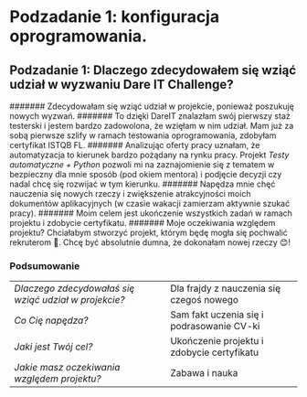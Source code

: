 # Podzadanie 1: konfiguracja oprogramowania.
## Podzadanie 1: Dlaczego zdecydowałem się wziąć udział w wyzwaniu Dare IT Challenge?
####### Zdecydowałam się wziąć udział w projekcie, ponieważ poszukuję nowych wyzwań. 
####### To dzięki DareIT znalazłam swój pierwszy staż testerski i jestem bardzo zadowolona, że wzięłam w nim udział. Mam już za sobą pierwsze szlify w ramach testowania oprogramowania, zdobyłam certyfikat ISTQB FL. 
####### Analizując oferty pracy uznałam, że automatyzacja to kierunek bardzo pożądany na rynku pracy. Projekt _Testy automatyczne + Python_ pozwoli mi na zaznajomienie się z tematem w bezpieczny dla mnie sposób (pod okiem mentora) i podjęcie decyzji czy nadal chcę się rozwijać w tym kierunku. 
####### Napędza mnie chęć nauczenia się nowych rzeczy i zwiększenie atrakcyjności moich dokumentów aplikacyjnych (w czasie wakacji zamierzam aktywnie szukać pracy). 
#######  Moim celem jest ukończenie wszystkich zadań w ramach projektu i zdobycie certyfikatu. 
####### Moje oczekiwania względem projektu? Chciałabym stworzyć projekt, którym będę mogła się pochwalić rekruterom 🤩. Chcę być absolutnie dumna, że dokonałam nowej rzeczy 😊!

### Podsumowanie
<TABLE>

<TR> <TD><i> Dlaczego zdecydowałaś się wziąć udział w projekcie? </i></TD><TD> Dla frajdy z nauczenia się czegoś nowego </TD></TR>

<TR> <TD><i> Co Cię napędza? </i></TD><TD> Sam fakt uczenia się i podrasowanie CV-ki </TD></TR>

<TR> <TD><i> Jaki jest Twój cel? </i></TD><TD> Ukończenie projektu i zdobycie certyfikatu </TD></TR>

<TR> <TD><i> Jakie masz oczekiwania względem projektu? </i></TD><TD> Zabawa i nauka </TD></TR>

</TABLE>


### 
